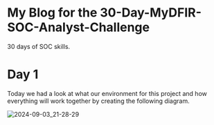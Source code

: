 # My Blog for the 30-Day-MyDFIR-SOC-Analyst-Challenge
30 days of SOC skills.


# Day 1

Today we had a look at what our environment for this project and how everything will work together by creating the following diagram.

![2024-09-03_21-28-29](https://github.com/user-attachments/assets/e6830c50-2249-4b45-8410-655c7c8d58d6)
